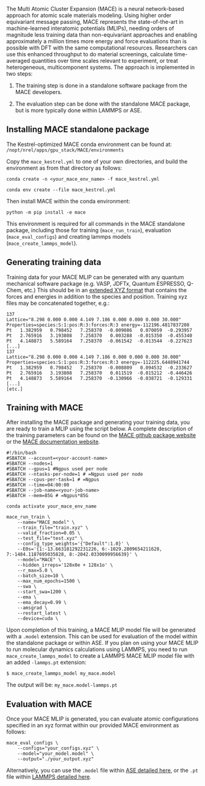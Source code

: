 The Multi Atomic Cluster Expansion (MACE) is a neural network-based approach for atomic scale materials modeling. Using higher order equivariant message passing, MACE represents the state-of-the-art in machine-learned interatomic potentials (MLIPs), needing orders of magnitude less training data than non-equivariant approaches and enabling approximately a million times more energy and force evaluations than is possible with DFT with the same computational resources. Researchers can use this enhanced throughput to do material screenings, calculate time-averaged quantities over time scales relevant to experiment, or treat heterogeneous, multicomponent systems. The approach is implemented in two steps: 

1. The training step is done in a standalone software package from the MACE developers.

2. The evaluation step can be done with the standalone MACE package, but is more typically done within LAMMPS or ASE.

## Installing MACE standalone package

The Kestrel-optimized MACE conda environment can be found at: `/nopt/nrel/apps/gpu_stack/MACE/environments`

Copy the `mace_kestrel.yml` to one of your own directories, and build the environment as from that directory as follows:

`conda create -n <your_mace_env_name> -f mace_kestrel.yml`

`conda env create --file mace_kestrel.yml`

Then install MACE within the conda environment: 

`python -m pip install -e mace`

This environment is required for all commands in the MACE standalone package, including  those for training (`mace_run_train`), evaluation (`mace_eval_configs`) and creating lammps models (`mace_create_lammps_model`). 


## Generating training data
Training data for your MACE MLIP can be generated with any quantum mechanical software package (e.g. VASP, JDFTx, Quantum ESPRESSO, Q-Chem, etc.) This should be in an [extended XYZ format](https://www.ovito.org/manual/reference/file_formats/input/xyz.html) that contains the forces and energies in addition to the species and position. Training xyz files may be concatenated together, e.g.: 

```
137 
Lattice="8.298 0.000 0.000 4.149 7.186 0.000 0.000 0.000 30.000" Properties=species:S:1:pos:R:3:forces:R:3 energy=-112196.4817837208 
Pt   1.382959   0.798452   7.258370  -0.009086   0.070059  -0.293957 
Pt   2.765916   3.193808   7.258370   0.003288  -0.015350  -0.455340 
Pt   4.148873   5.589164   7.258370  -0.061542  -0.013544  -0.227623
[...] 
137 
Lattice="8.298 0.000 0.000 4.149 7.186 0.000 0.000 0.000 30.000" Properties=species:S:1:pos:R:3:forces:R:3 energy=-112225.6448941744 
Pt   1.382959   0.798452   7.258370  -0.008809   0.094532  -0.233627 
Pt   2.765916   3.193808   7.258370   0.011519  -0.015212  -0.446426 
Pt   4.148873   5.589164   7.258370  -0.130966  -0.038721  -0.129331 
[...]
[etc.]
```

## Training with MACE
After installing the MACE package and generating your training data, you are ready to train a MLIP using the script below. A complete description of the training parameters can be found on the [MACE github package website](https://github.com/ACEsuit/mace) or the [MACE documentation website](https://mace-docs.readthedocs.io/en/latest/guide/training.html).

```
#!/bin/bash
#SBATCH --account=<your-account-name> 
#SBATCH --nodes=1
#SBATCH --gpus=1 #Ngpus used per node
#SBATCH --ntasks-per-node=1 # =Ngpus used per node
#SBATCH --cpus-per-task=1 # =Ngpus
#SBATCH --time=04:00:00
#SBATCH --job-name=<your-job-name>
#SBATCH --mem=85G # =Ngpus*85G
  
conda activate your_mace_env_name

mace_run_train \
    --name="MACE_model" \
    --train_file="train.xyz" \
    --valid_fraction=0.05 \
    --test_file="test.xyz" \
    --config_type_weights='{"Default":1.0}' \
    --E0s='{1:-13.663181292231226, 6:-1029.2809654211628, 7:-1484.1187695035828, 8:-2042.0330099956639}' \
    --model="MACE" \
    --hidden_irreps='128x0e + 128x1o' \
    --r_max=5.0 \
    --batch_size=10 \
    --max_num_epochs=1500 \
    --swa \
    --start_swa=1200 \
    --ema \
    --ema_decay=0.99 \
    --amsgrad \
    --restart_latest \
    --device=cuda \
```

Upon completion of this training, a MACE MLIP model file will be generated with a `.model` extension. This can be used for evaluation of the model within the standalone package or within ASE. If you plan on using your MACE MLIP to run molecular dynamics calculations using LAMMPS, you need to run `mace_create_lammps_model` to create a LAMMPS MACE MLIP model file with an added `-lammps.pt` extension: 

`$ mace_create_lammps_model my_mace.model`

The output will be: `my_mace.model-lammps.pt`

## Evaluation with MACE
Once your MACE MLIP is generated, you can evaluate atomic configurations specified in an xyz format within our provided MACE environment as follows:

```
mace_eval_configs \
    --configs="your_configs.xyz" \
    --model="your_model.model" \
    --output="./your_output.xyz"
```

Alternatively, you can use the `.model` file within [ASE detailed here](https://mace-docs.readthedocs.io/en/latest/guide/ase.html#running-md-simulations), or the `.pt` file within [LAMMPS detailed here](https://mace-docs.readthedocs.io/en/latest/guide/lammps.html#id2).